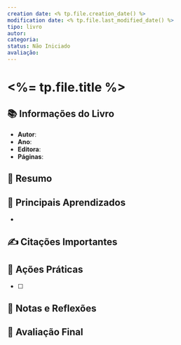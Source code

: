 ```yaml
---
creation date: <% tp.file.creation_date() %>
modification date: <% tp.file.last_modified_date() %>
tipo: livro
autor: 
categoria: 
status: Não Iniciado
avaliação: 
---
```


# <%= tp.file.title %>

## 📚 Informações do Livro
- **Autor**: 
- **Ano**: 
- **Editora**: 
- **Páginas**: 

## 💭 Resumo


## 🔑 Principais Aprendizados
- 

## ✍️ Citações Importantes
> 

## 🎯 Ações Práticas
- [ ] 

## 📝 Notas e Reflexões


## 🌟 Avaliação Final 